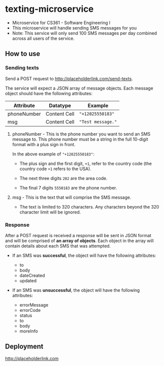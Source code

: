 # texting-microservice

-   Microservice for CS361 - Software Engineering I
-   This microservice will handle sending SMS messages for you
-   Note: This service will only send 100 SMS messages per day combined across all users of the service.

## How to use

### Sending texts

Send a POST request to http://placeholderlink.com/send-texts.

The service will expect a JSON array of message objects. Each message object should have the following attributes:

| Attribute   | Datatype     | Example           |
| ----------- | ------------ | ----------------- |
| phoneNumber | Content Cell | `"+12025550183"`  |
| msg         | Content Cell | `"Test message."` |

1. phoneNumber - This is the phone number you want to send an SMS message to. This phone number must be a string in the full 10-digit format with a plus sign in front.

    In the above example of `"+12025550183"`:

    - The plus sign and the first digit, `+1`, refer to the country code (the country code `+1` refers to the USA).

    - The next three digits `202` are the area code.

    - The final 7 digits `5550183` are the phone number.

2. msg - This is the text that will comprise the SMS message.

    - The text is limited to 320 characters. Any characters beyond the 320 character limit will be ignored.

### Response

After a POST request is received a response will be sent in JSON format and will be comprised of **an array of objects**. Each object in the array will contain details about each SMS that was attempted.

-   If an SMS was **successful**, the object will have the following attributes:

    -   to
    -   body
    -   dateCreated
    -   updated

-   If an SMS was **unsuccessful**, the object will have the following attributes:

    -   errorMessage
    -   errorCode
    -   status
    -   to
    -   body
    -   moreInfo

## Deployment

http://placeholderlink.com
